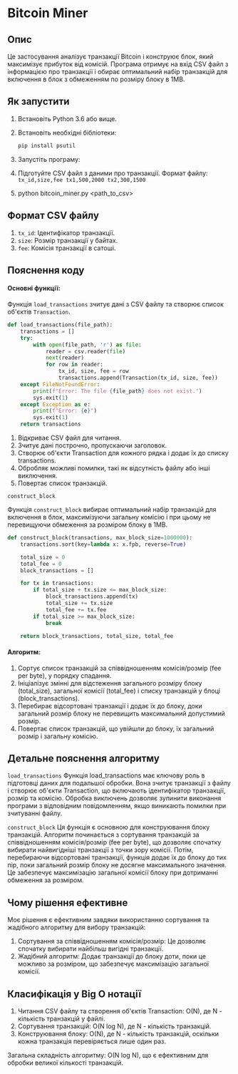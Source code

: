 # Bitcoin Miner

## Опис
Це застосування аналізує транзакції Bitcoin і конструює блок, який максимізує прибуток від комісій. Програма отримує на вхід CSV файл з інформацією про транзакції і обирає оптимальний набір транзакцій для включення в блок з обмеженням по розміру блоку в 1MB.

## Як запустити
1. Встановіть Python 3.6 або вище.
2. Встановіть необхідні бібліотеки:
   ```bash
   pip install psutil
    ```
   
3. Запустіть програму:
4. Підготуйте CSV файл з даними про транзакції. Формат файлу: 
`tx_id,size,fee
tx1,500,2000
tx2,300,1500`
5. python bitcoin_miner.py <path_to_csv>

## Формат CSV файлу
1. `tx_id`: Ідентифікатор транзакції.
2. `size`: Розмір транзакції у байтах.
3. `fee`: Комісія транзакції в сатоші.

## Пояснення коду
#### Основні функції:
Функція `load_transactions` зчитує дані з CSV файлу та створює список об'єктів `Transaction`.

```python
def load_transactions(file_path):
    transactions = []
    try:
        with open(file_path, 'r') as file:
            reader = csv.reader(file)
            next(reader)
            for row in reader:
                tx_id, size, fee = row
                transactions.append(Transaction(tx_id, size, fee))
    except FileNotFoundError:
        print(f"Error: The file {file_path} does not exist.")
        sys.exit(1)
    except Exception as e:
        print(f"Error: {e}")
        sys.exit(1)
    return transactions
```

1. Відкриває CSV файл для читання.
2. Зчитує дані построчно, пропускаючи заголовок.
3. Створює об'єкти Transaction для кожного рядка і додає їх до списку transactions.
4. Обробляє можливі помилки, такі як відсутність файлу або інші виключення.
5. Повертає список транзакцій.

`construct_block`

Функція `construct_block` вибирає оптимальний набір транзакцій для включення в блок, максимізуючи загальну комісію і при цьому не перевищуючи обмеження за розміром блоку в 1MB.

```python
def construct_block(transactions, max_block_size=1000000):
    transactions.sort(key=lambda x: x.fpb, reverse=True)

    total_size = 0
    total_fee = 0
    block_transactions = []

    for tx in transactions:
        if total_size + tx.size <= max_block_size:
            block_transactions.append(tx)
            total_size += tx.size
            total_fee += tx.fee
        if total_size >= max_block_size:
            break

    return block_transactions, total_size, total_fee
```

#### Алгоритм:
1. Сортує список транзакцій за співвідношенням комісія/розмір (fee per byte), у порядку спадання.
2. Ініціалізує змінні для відстеження загального розміру блоку (total_size), загальної комісії (total_fee) і списку транзакцій у блоці (block_transactions).
3. Перебирає відсортовані транзакції і додає їх до блоку, доки загальний розмір блоку не перевищить максимальний допустимий розмір.
4. Повертає список транзакцій, що увійшли до блоку, їх загальний розмір і загальну комісію.

## Детальне пояснення алгоритму

`load_transactions`
Функція load_transactions має ключову роль в підготовці даних для подальшої обробки. Вона зчитує транзакції з файлу і створює об'єкти Transaction, що включають ідентифікатор транзакції, розмір та комісію. Обробка виключень дозволяє зупинити виконання програми з відповідним повідомленням, якщо виникають помилки при зчитуванні файлу.

`construct_block`
Ця функція є основною для конструювання блоку транзакцій. Алгоритм починається з сортування транзакцій за співвідношенням комісія/розмір (fee per byte), що дозволяє спочатку вибирати найвигідніші транзакції з точки зору комісії. Потім, перебираючи відсортовані транзакції, функція додає їх до блоку до тих пір, поки загальний розмір блоку не досягне максимального значення. Це забезпечує максимізацію загальної комісії блоку при дотриманні обмеження за розміром.

## Чому рішення ефективне
Моє рішення є ефективним завдяки використанню сортування та жадібного алгоритму для вибору транзакцій:

1. Сортування за співвідношенням комісія/розмір: Це дозволяє спочатку вибирати найбільш вигідні транзакції.
2. Жадібний алгоритм: Додає транзакції до блоку доти, поки це можливо за розміром, що забезпечує максимізацію загальної комісії.

## Класифікація у Big O нотації
1. Читання CSV файлу та створення об'єктів Transaction: O(N), де N - кількість транзакцій у файлі.
2. Сортування транзакцій: O(N log N), де N - кількість транзакцій.
3. Конструювання блоку: O(N), де N - кількість транзакцій, оскільки кожна транзакція перевіряється лише один раз.

Загальна складність алгоритму: O(N log N), що є ефективним для обробки великої кількості транзакцій.

